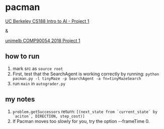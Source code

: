 # pacman
[UC Berkeley CS188 Intro to AI - Project 1](https://inst.eecs.berkeley.edu/~cs188/fa18/project1.html)

&

[unimelb COMP90054 2018 Project 1](./docs/Assignment_1.pdf)

## how to run
1. mark src as ```source root```
2. First, test that the SearchAgent is working correctly by running: 
```python pacman.py -l tinyMaze -p SearchAgent -a fn=tinyMazeSearch```
3. run ```main``` in ```autograder.py```

## my notes
1. ```problem.getSuccessors``` return: ```[(next_state from `current_state` by `aciton`, DIRECTION, step_cost)]```
2. If Pacman moves too slowly for you, try the option --frameTime 0.